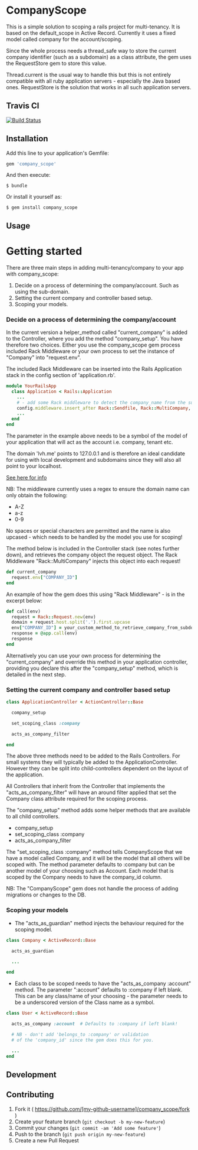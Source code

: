 # CompanyScope

This is a simple solution to scoping a rails project for multi-tenancy. It is based on the default_scope
in Active Record. Currently it uses a fixed model called company for the account/scoping.

Since the whole process needs a thread_safe way to store the current company identifier (such as a subdomain) as a class attribute, the gem uses the RequestStore gem to store this value.

Thread.current is the usual way to handle this but this is not entirely compatible with all ruby application servers - especially the Java based ones. RequestStore is the solution that works in all such application servers.

## Travis CI

[![Build Status](https://travis-ci.org/netflakes/company_scope.svg?branch=master)](https://travis-ci.org/netflakes/company_scope)

## Installation

Add this line to your application's Gemfile:

```ruby
gem 'company_scope'
```

And then execute:

    $ bundle

Or install it yourself as:

    $ gem install company_scope

## Usage

Getting started
===============
There are three main steps in adding multi-tenancy/company to your app with company_scope:

1. Decide on a process of determining the company/account. Such as using the sub-domain.
2. Setting the current company and controller based setup.
3. Scoping your models.


### Decide on a process of determining the company/account ###

In the current version a helper_method called "current_company" is added to the Controller,
where you add the method "company_setup". You have therefore two choices. Either you use the
company_scope gem process included Rack Middleware or your own process to set the instance
of "Company" into "request.env".

The included Rack Middleware can be inserted into the Rails Application stack in the config
section of 'application.rb'.

```ruby
module YourRailsApp
  class Application < Rails::Application
    ...
    # - add some Rack middleware to detect the company_name from the subdomain
    config.middleware.insert_after Rack::Sendfile, Rack::MultiCompany, :company
    ...
  end
end
```

The parameter in the example above needs to be a symbol of the model of your application
that will act as the account i.e. company, tenant etc.

The domain 'lvh.me' points to 127.0.0.1 and is therefore an ideal candidate for using with local development and subdomains since they will also all point to your localhost.

[See here for info](http://stackoverflow.com/questions/12983072/rails-3-subdomain-testing-using-lvh-me)

NB: The middleware currently uses a regex to ensure the domain name can only obtain the following:

* A-Z
* a-z
* 0-9

No spaces or special characters are permitted and the name is also upcased - which needs to be handled
by the model you use for scoping!


The method below is included in the Controller stack (see notes further down), and retrieves
the company object the request object. The Rack Middleware "Rack::MultiCompany" injects this
object into each request!

```ruby
def current_company
  request.env["COMPANY_ID"]
end
```

An example of how the gem does this using "Rack Middleware" - is in the excerpt below:

```ruby
def call(env)
  request = Rack::Request.new(env)
  domain = request.host.split('.').first.upcase
  env["COMPANY_ID"] = your_custom_method_to_retrieve_company_from_subdomain(domain)
  response = @app.call(env)
  response
end
```

Alternatively you can use your own process for determining the "current_company" and override this
method in your application controller, providing you declare this after the "company_setup" method,
which is detailed in the next step.


### Setting the current company and controller based setup ###

```ruby
class ApplicationController < ActionController::Base

  company_setup

  set_scoping_class :company

  acts_as_company_filter

end
```

The above three methods need to be added to the Rails Controllers. For small systems they
will typically be added to the ApplicationController. However they can be split into
child-controllers dependent on the layout of the application.

All Controllers that inherit from the Controller that implements the "acts_as_company_filter"
will have an around filter applied that set the Company class attribute required for the scoping
process.

The "company_setup" method adds some helper methods that are available to all child controllers.

* company_setup
* set_scoping_class :company
* acts_as_company_filter

The "set_scoping_class :company" method tells CompanyScope that we have a model called Company, and
it will be the model that all others will be scoped with.
The method parameter defaults to :company but can be another model of your choosing such as Account.
Each model that is scoped by the Company needs to have the company_id column.

NB: The "CompanyScope" gem does not handle the process of adding migrations or changes to the DB.


### Scoping your models ###

* The "acts_as_guardian" method injects the behaviour required for the scoping model.

```ruby
class Company < ActiveRecord::Base

  acts_as_guardian

  ...

end
```

* Each class to be scoped needs to have the "acts_as_company :account" method. The parameter ":account"
defaults to :company if left blank. This can be any class/name of your choosing - the parameter needs
to be a underscored version of the Class name as a symbol.

```ruby
class User < ActiveRecord::Base

  acts_as_company :account  # Defaults to :company if left blank!

  # NB - don't add 'belongs_to :company' or validation
  # of the 'company_id' since the gem does this for you.

  ...
end
```


## Development


## Contributing

1. Fork it ( https://github.com/[my-github-username]/company_scope/fork )
2. Create your feature branch (`git checkout -b my-new-feature`)
3. Commit your changes (`git commit -am 'Add some feature'`)
4. Push to the branch (`git push origin my-new-feature`)
5. Create a new Pull Request
